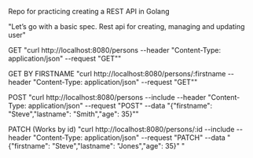 Repo for practicing creating a REST API in Golang

"Let’s go with a basic spec. Rest api for creating, managing and updating user"


GET
"curl http://localhost:8080/persons --header "Content-Type: application/json" --request "GET"" 

GET BY FIRSTNAME 
"curl http://localhost:8080/persons/:firstname --header "Content-Type: application/json" --request "GET"" 

POST
"curl http://localhost:8080/persons --include --header "Content-Type: application/json" --request "POST" --data "{\"firstname\": \"Steve\",\"lastname\": \"Smith\",\"age\": 35}""

PATCH (Works by id)
"curl http://localhost:8080/persons/:id --include --header "Content-Type: application/json" --request "PATCH" --data "{\"firstname\": \"Steve\",\"lastname\": \"Jones\",\"age\": 35}"  "